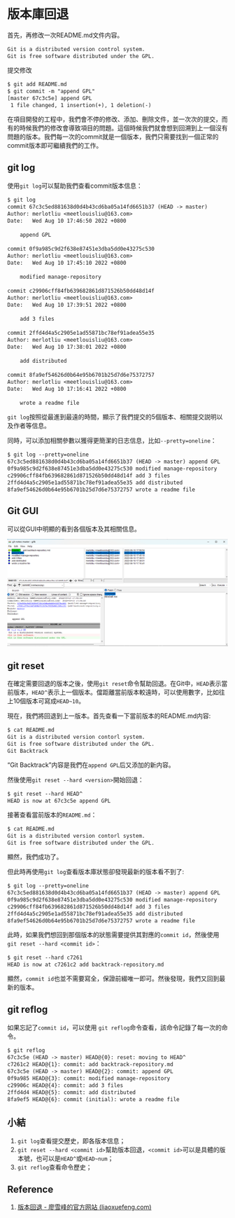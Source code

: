 # 版本庫回退

首先，再修改一次README.md文件内容。

```
Git is a distributed version control system.
Git is free software distributed under the GPL.
```

提交修改

```
$ git add README.md
$ git commit -m "append GPL"
[master 67c3c5e] append GPL
 1 file changed, 1 insertion(+), 1 deletion(-)
```

在項目開發的工程中，我們會不停的修改、添加、刪除文件，並一次次的提交，而有的時候我們的修改會導致項目的問題。這個時候我們就會想到回溯到上一個沒有問題的版本。我們每一次的commit就是一個版本，我們只需要找到一個正常的commit版本即可繼續我們的工作。

## git log

使用`git log`可以幫助我們查看commit版本信息：

```
$ git log
commit 67c3c5ed881638d0d4b43cd6ba05a14fd6651b37 (HEAD -> master)
Author: merlotliu <meetlouisliu@163.com>
Date:   Wed Aug 10 17:46:50 2022 +0800

    append GPL

commit 0f9a985c9d2f638e87451e3dba5dd0e43275c530
Author: merlotliu <meetlouisliu@163.com>
Date:   Wed Aug 10 17:45:10 2022 +0800

    modified manage-repository

commit c29906cff84fb639682861d871526b50dd48d14f
Author: merlotliu <meetlouisliu@163.com>
Date:   Wed Aug 10 17:39:51 2022 +0800

    add 3 files

commit 2ffd4d4a5c2905e1ad55871bc78ef91adea55e35
Author: merlotliu <meetlouisliu@163.com>
Date:   Wed Aug 10 17:38:01 2022 +0800

    add distributed

commit 8fa9ef54626d0b64e95b6701b25d7d6e75372757
Author: merlotliu <meetlouisliu@163.com>
Date:   Wed Aug 10 17:16:41 2022 +0800

    wrote a readme file
```

`git log`按照從最進到最遠的時間，顯示了我們提交的5個版本、相關提交説明以及作者等信息。

同時，可以添加相關參數以獲得更簡潔的日志信息，比如`--pretty=oneline`：

```
$ git log --pretty=oneline
67c3c5ed881638d0d4b43cd6ba05a14fd6651b37 (HEAD -> master) append GPL
0f9a985c9d2f638e87451e3dba5dd0e43275c530 modified manage-repository
c29906cff84fb639682861d871526b50dd48d14f add 3 files
2ffd4d4a5c2905e1ad55871bc78ef91adea55e35 add distributed
8fa9ef54626d0b64e95b6701b25d7d6e75372757 wrote a readme file
```

## Git GUI

可以從GUI中明顯的看到各個版本及其相關信息。

![image-20220810180047496](.gitbook/assets/backtrack-repository.assets/image-20220810180047496.png)

## git reset

在確定需要回退的版本之後，使用`git reset`命令幫助回退。在Git中，`HEAD`表示當前版本，`HEAD^`表示上一個版本。儅距離當前版本較遠時，可以使用數字，比如往上10個版本可寫成`HEAD~10`。

現在，我們將回退到上一版本。首先查看一下當前版本的README.md内容:

```
$ cat README.md
Git is a distributed version contorl system.
Git is free software distributed under the GPL.
Git Backtrack
```

“Git Backtrack”内容是我們在`append GPL`后又添加的新内容。

然後使用`git reset --hard <version>`開始回退：

```
$ git reset --hard HEAD^
HEAD is now at 67c3c5e append GPL
```

接著查看當前版本的`README.md`：

```
$ cat README.md
Git is a distributed version contorl system.
Git is free software distributed under the GPL.
```

顯然，我們成功了。

但此時再使用`git log`查看版本庫狀態卻發現最新的版本看不到了:

```
$ git log --pretty=oneline
67c3c5ed881638d0d4b43cd6ba05a14fd6651b37 (HEAD -> master) append GPL
0f9a985c9d2f638e87451e3dba5dd0e43275c530 modified manage-repository
c29906cff84fb639682861d871526b50dd48d14f add 3 files
2ffd4d4a5c2905e1ad55871bc78ef91adea55e35 add distributed
8fa9ef54626d0b64e95b6701b25d7d6e75372757 wrote a readme file
```

此時，如果我們想回到那個版本的狀態需要提供其對應的`commit id`，然後使用`git reset --hard <commit id>`：

```
$ git reset --hard c7261
HEAD is now at c7261c2 add backtrack-repository.md
```

顯然，`commit id`也並不需要寫全，保證前綴唯一即可。然後發現，我們又回到最新的版本。

## git reflog

如果忘記了`commit id`，可以使用 `git reflog`命令查看，該命令記錄了每一次的命令。

```
$ git reflog
67c3c5e (HEAD -> master) HEAD@{0}: reset: moving to HEAD^
c7261c2 HEAD@{1}: commit: add backtrack-repository.md
67c3c5e (HEAD -> master) HEAD@{2}: commit: append GPL
0f9a985 HEAD@{3}: commit: modified manage-repository
c29906c HEAD@{4}: commit: add 3 files
2ffd4d4 HEAD@{5}: commit: add distributed
8fa9ef5 HEAD@{6}: commit (initial): wrote a readme file
```

## 小結

1. `git log`查看提交歷史，即各版本信息；
2. `git reset --hard <commit id>`幫助版本回退，`<commit id>`可以是具體的版本號，也可以是`HEAD^`或`HEAD~num`；
3. `git reflog`查看命令歷史；

## Reference

1. [版本回退 - 廖雪峰的官方网站 (liaoxuefeng.com)](https://www.liaoxuefeng.com/wiki/896043488029600/897013573512192)